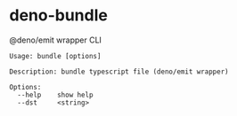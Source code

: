 # deno-bundle

@deno/emit wrapper CLI

```console
Usage: bundle [options]

Description: bundle typescript file (deno/emit wrapper)

Options:
  --help    show help
  --dst     <string>
```

